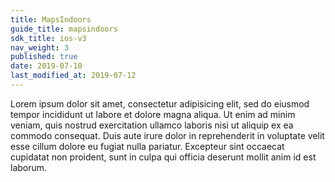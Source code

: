 ```yaml
---
title: MapsIndoors
guide_title: mapsindoors
sdk_title: ios-v3
nav_weight: 3
published: true
date: 2019-07-10
last_modified_at: 2019-07-12
---
```


Lorem ipsum dolor sit amet, consectetur adipisicing elit, sed do eiusmod tempor incididunt ut labore et dolore magna aliqua. Ut enim ad minim veniam, quis nostrud exercitation ullamco laboris nisi ut aliquip ex ea commodo consequat. Duis aute irure dolor in reprehenderit in voluptate velit esse cillum dolore eu fugiat nulla pariatur. Excepteur sint occaecat cupidatat non proident, sunt in culpa qui officia deserunt mollit anim id est laborum.

